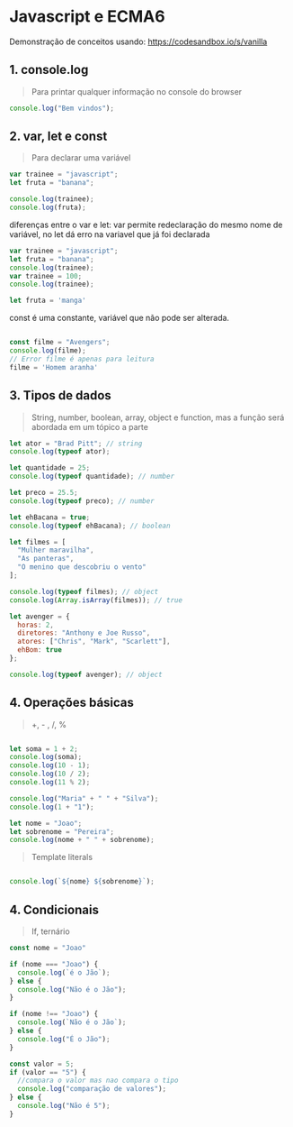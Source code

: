 # Javascript e ECMA6

Demonstração de conceitos usando:
https://codesandbox.io/s/vanilla

## 1. console.log

> Para printar qualquer informação no console do browser

```js
console.log("Bem vindos");
```


## 2. var, let e const

> Para declarar uma variável

```js
var trainee = "javascript";
let fruta = "banana";

console.log(trainee);
console.log(fruta);
```

diferenças entre o var e let:
var permite redeclaração do mesmo nome de variável, no let dá erro na variavel que já foi declarada

```js
var trainee = "javascript";
let fruta = "banana";
console.log(trainee);
var trainee = 100;
console.log(trainee);

let fruta = 'manga'
```


const é uma constante, variável que não pode ser alterada.

```js

const filme = "Avengers";
console.log(filme);
// Error filme é apenas para leitura
filme = 'Homem aranha'

```

## 3. Tipos de dados

> String, number, boolean, array, object e function, mas a função será abordada em um tópico a parte

```js
let ator = "Brad Pitt"; // string
console.log(typeof ator);

let quantidade = 25;
console.log(typeof quantidade); // number

let preco = 25.5;
console.log(typeof preco); // number

let ehBacana = true;
console.log(typeof ehBacana); // boolean

let filmes = [
  "Mulher maravilha",
  "As panteras",
  "O menino que descobriu o vento"
];

console.log(typeof filmes); // object
console.log(Array.isArray(filmes)); // true

let avenger = {
  horas: 2,
  diretores: "Anthony e Joe Russo",
  atores: ["Chris", "Mark", "Scarlett"],
  ehBom: true
};

console.log(typeof avenger); // object


```

## 4. Operações básicas

> +, - , /, %

```js

let soma = 1 + 2;
console.log(soma);
console.log(10 - 1);
console.log(10 / 2);
console.log(11 % 2);

console.log("Maria" + " " + "Silva");
console.log(1 + "1");

let nome = "Joao";
let sobrenome = "Pereira";
console.log(nome + " " + sobrenome);

```

> Template literals


```js

console.log(`${nome} ${sobrenome}`);

```

## 4. Condicionais

> If, ternário

```js
const nome = "Joao"

if (nome === "Joao") {
  console.log(`é o Jão`);
} else {
  console.log("Não é o Jão");
}

if (nome !== "Joao") {
  console.log(`Não é o Jão`);
} else {
  console.log("É o Jão");
}

const valor = 5;
if (valor == "5") {
  //compara o valor mas nao compara o tipo
  console.log("comparação de valores");
} else {
  console.log("Não é 5");
}
```